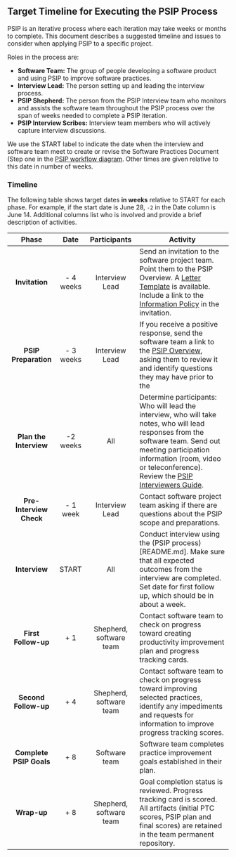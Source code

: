 ## Target Timeline for Executing the PSIP Process

PSIP is an iterative process where each iteration may take weeks or months to complete.  This document describes a suggested timeline and issues to consider when applying PSIP to a specific project.  

Roles in the process are:
- **Software Team:** The group of people developing a software product and using PSIP to improve software practices.
- **Interview Lead:** The person setting up and leading the interview process.
- **PSIP Shepherd:** The person from the PSIP Interview team who monitors and assists the software team throughout the PSIP process over the span of weeks needed to complete a PSIP iteration.
- **PSIP Interview Scribes:** Interview team members who will actively capture interview discussions.

We use the START label to indicate the date when the interview and software team meet to create or revise the Software Practices Document (Step one in the [PSIP workflow diagram](SwPspWorkflow.jpg).  Other times are given relative to this date in number of weeks.

### Timeline 

The following table shows target dates **in weeks** relative to START for each phase.  For example, if the start date is June 28, `-2` in the Date column is June 14. Additional columns list who is involved and provide a brief description of activities.

| Phase                   | Date       | Participants    | Activity |
|:-------------:          |:-----:     |:---------------:|----------|
| **Invitation**          | - 4 weeks  | Interview Lead  | Send an invitation to the software project team. Point them to the PSIP Overview. A [Letter Template](IntroductoryLetterTemplate.md) is available.  Include a link to the [Information Policy](PSIPInformationPolicy.md) in the invitation. 
| **PSIP Preparation**    | - 3 weeks  | Interview Lead  | If you receive a positive response, send the software team a link to the [PSIP Overview](PSIP-Overview.md), asking them to review it and identify questions they may have prior to the 
| **Plan the Interview**      | -2 weeks   | All             | Determine participants: Who will lead the interview, who will take notes, who will lead responses from the software team.  Send out meeting participation information (room, video or teleconference). Review the [PSIP Interviewers Guide](SoftwareTeamInterviewerGuide.md).
| **Pre-Interview Check** | - 1 week   | Interview Lead  | Contact software project team asking if there are questions about the PSIP scope and preparations.
| **Interview**           | START      | All             | Conduct interview using the (PSIP process)[README.md].  Make sure that all expected outcomes from the interview are completed. Set date for first follow up, which should be in about a week.
| **First Follow-up**     | + 1        | Shepherd, software team | Contact software team to check on progress toward creating productivity improvement plan and progress tracking cards.
| **Second Follow-up**    | + 4        | Shepherd, software team | Contact software team to check on progress toward improving selected practices, identify any impediments and requests for information to improve progress tracking scores.
| **Complete PSIP Goals**  | + 8        | Software team           | Software team completes practice improvement goals established in their plan.
| **Wrap-up**             | + 8        | Shepherd, software team | Goal completion status is reviewed. Progress tracking card is scored. All artifacts (initial PTC scores, PSIP plan and final scores) are retained in the team permanent repository.
